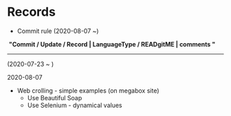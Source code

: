 # Records

- Commit rule (2020-08-07 ~)

​	<strong>"Commit / Update / Record | LanguageType / READgitME | comments "</strong>

---

(2020-07-23 ~ )

2020-08-07

- Web crolling - simple examples (on megabox site)
  - Use Beautiful Soap
  - Use Selenium - dynamical values